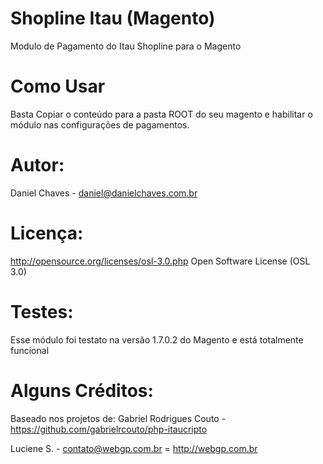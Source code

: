 Shopline Itau (Magento)
=====================

Modulo de Pagamento do Itau Shopline para o Magento

Como Usar
=====================

Basta Copiar o conteúdo para a pasta ROOT do seu magento e habilitar o módulo nas configurações de pagamentos.

Autor:
=====================
Daniel Chaves - daniel@danielchaves.com.br

Licença:
=====================
http://opensource.org/licenses/osl-3.0.php  Open Software License (OSL 3.0)

Testes:
=====================
Esse módulo foi testato na versão  1.7.0.2  do Magento e está totalmente funcional

Alguns Créditos:
=====================

Baseado nos projetos de: 
Gabriel Rodrigues Couto - https://github.com/gabrielrcouto/php-itaucripto

Luciene S. -  contato@webgp.com.br = http://webgp.com.br




